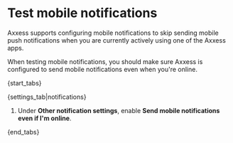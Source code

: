 # Test mobile notifications

Axxess supports configuring mobile notifications to skip sending mobile
push notifications when you are currently actively using one of the
Axxess apps.

When testing mobile notifications, you should make sure Axxess is
configured to send mobile notifications even when you're online.

{start_tabs}

{settings_tab|notifications}

1. Under **Other notification settings**, enable
   **Send mobile notifications even if I'm online**.

{end_tabs}
